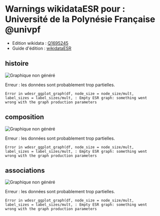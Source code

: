 Warnings wikidataESR pour : Université de la Polynésie Française @univpf
================

- Edition wikidata : [Q1695245](https://www.wikidata.org/wiki/Q1695245)
- Guide d'édition : [wikidataESR](https://github.com/cpesr/wikidataESR/)



## histoire 

![Graphique non généré](https://github.com/cpesr/wikidataESR/blob/master/plots/etablissements/Q1695245-histoire.png) 

Erreur : les données sont probablement trop partielles.
```
Error in wdesr_ggplot_graph(df, node_size = node_size/mult, label_sizes = label_sizes/mult, : Empty ESR graph: something went wrong with the graph production parameters

``` 



## composition 

![Graphique non généré](https://github.com/cpesr/wikidataESR/blob/master/plots/etablissements/Q1695245-composition.png) 

Erreur : les données sont probablement trop partielles.
```
Error in wdesr_ggplot_graph(df, node_size = node_size/mult, label_sizes = label_sizes/mult, : Empty ESR graph: something went wrong with the graph production parameters

``` 



## associations 

![Graphique non généré](https://github.com/cpesr/wikidataESR/blob/master/plots/etablissements/Q1695245-associations.png) 

Erreur : les données sont probablement trop partielles.
```
Error in wdesr_ggplot_graph(df, node_size = node_size/mult, label_sizes = label_sizes/mult, : Empty ESR graph: something went wrong with the graph production parameters

``` 

